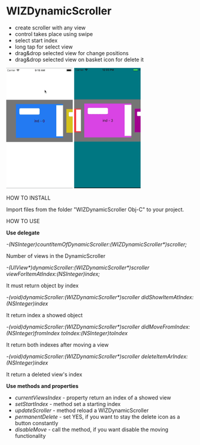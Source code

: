 # WIZDynamicScroller

- create scroller with any view
- control takes place using swipe
- select start index
- long tap for select view
- drag&drop selected view for change positions
- drag&drop selected view on basket icon for delete it

![](gifs/WIZDynamicScroller.gif) ![](gifs/WIZDynamicScrollerMoveAndDelete.gif)

HOW TO INSTALL

Import files from the folder "WIZDynamicScroller Obj-C" to your project. 

HOW TO USE

**Use delegate**

*-(NSInteger)countItemOfDynamicScroller:(WIZDynamicScroller\*)scroller;*

Number of views in the DynamicScroller

*-(UIView\*)dynamicScroller:(WIZDynamicScroller\*)scroller viewForItemAtIndex:(NSInteger)index;*

It must return object by index

*-(void)dynamicScroller:(WIZDynamicScroller\*)scroller didShowItemAtIndex:(NSInteger)index*

It return index a showed object

*-(void)dynamicScroller:(WIZDynamicScroller\*)scroller didMoveFromIndex:(NSInteger)fromIndex toIndex:(NSInteger)toIndex*

It return both indexes after moving a view

*-(void)dynamicScroller:(WIZDynamicScroller\*)scroller deleteItemArIndex:(NSInteger)index*

It return a deleted view's index 

**Use methods and properties**

- *currentViewsIndex* - property return an index of a showed view
- *setStartIndex* - method set a starting index
- *updateScroller* - method reload a WIZDynamicScroller
- *permanentDelete* - set YES, if you want to stay the delete icon as a button constantly
- *disableMove* - call the method, if you want disable the moving functionality